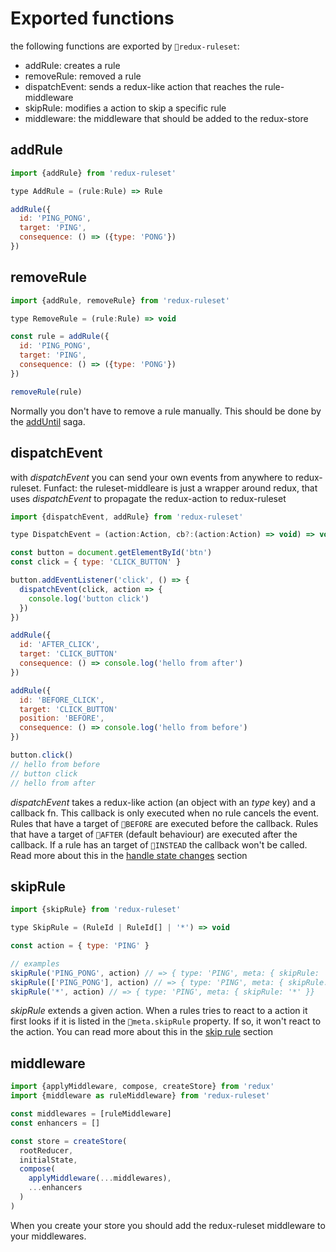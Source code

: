 # Exported functions

the following functions are exported by `redux-ruleset`:
- addRule: creates a rule
- removeRule: removed a rule
- dispatchEvent: sends a redux-like action that reaches the rule-middleware
- skipRule: modifies a action to skip a specific rule
- middleware: the middleware that should be added to the redux-store


## addRule

```javascript
import {addRule} from 'redux-ruleset'

type AddRule = (rule:Rule) => Rule

addRule({
  id: 'PING_PONG',
  target: 'PING',
  consequence: () => ({type: 'PONG'})
})
```

## removeRule

```javascript
import {addRule, removeRule} from 'redux-ruleset'

type RemoveRule = (rule:Rule) => void

const rule = addRule({
  id: 'PING_PONG',
  target: 'PING',
  consequence: () => ({type: 'PONG'})
})

removeRule(rule)
```

Normally you don't have to remove a rule manually. This should be done by the [addUntil](../apiReference/saga.md) saga. 

## dispatchEvent

with *dispatchEvent* you can send your own events from anywhere to redux-ruleset. Funfact: the ruleset-middleare is just a wrapper around redux, that uses *dispatchEvent* to propagate the redux-action to redux-ruleset

```javascript
import {dispatchEvent, addRule} from 'redux-ruleset'

type DispatchEvent = (action:Action, cb?:(action:Action) => void) => void

const button = document.getElementById('btn')
const click = { type: 'CLICK_BUTTON' }

button.addEventListener('click', () => {
  dispatchEvent(click, action => {
    console.log('button click')
  })
})

addRule({
  id: 'AFTER_CLICK',
  target: 'CLICK_BUTTON'
  consequence: () => console.log('hello from after')
})

addRule({
  id: 'BEFORE_CLICK',
  target: 'CLICK_BUTTON'
  position: 'BEFORE',
  consequence: () => console.log('hello from before')
})

button.click()
// hello from before
// button click
// hello from after
```

*dispatchEvent* takes a redux-like action (an object with an *type* key) and a callback fn. This callback is only executed when no rule cancels the event. Rules that have a target of `BEFORE` are executed before the callback. Rules that have a target of `AFTER` (default behaviour) are executed after the callback. If a rule has an target of `INSTEAD` the callback won't be called.
Read more about this in the [handle state changes](../advancedConcepts/handle_state_change.md) section


## skipRule

```javascript
import {skipRule} from 'redux-ruleset'

type SkipRule = (RuleId | RuleId[] | '*') => void

const action = { type: 'PING' }

// examples
skipRule('PING_PONG', action) // => { type: 'PING', meta: { skipRule: 'PING_PONG' }}
skipRule(['PING_PONG'], action) // => { type: 'PING', meta: { skipRule: ['PING_PONG'] }}
skipRule('*', action) // => { type: 'PING', meta: { skipRule: '*' }}

```

*skipRule* extends a given action. When a rules tries to react to a action it first looks if it is listed in the `meta.skipRule` property. If so, it won't react to the action. You can read more about this in the [skip rule](../advancedConcepts/skip_rules.md) section

## middleware

```javascript
import {applyMiddleware, compose, createStore} from 'redux'
import {middleware as ruleMiddleware} from 'redux-ruleset'

const middlewares = [ruleMiddleware]
const enhancers = []

const store = createStore(
  rootReducer,
  initialState,
  compose(
    applyMiddleware(...middlewares),
    ...enhancers
  )
)
```

When you create your store you should add the redux-ruleset middleware to your middlewares. 